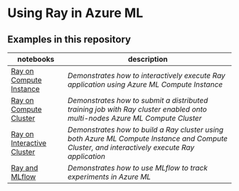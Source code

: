 # Using Ray in Azure ML


## Examples in this repository
notebooks|description
-|-
[Ray on Compute Instance](1.ray-on-compute-instance/ray-on-compute-instance.ipynb)|*Demonstrates how to interactively execute Ray application using Azure ML Compute Instance*
[Ray on Compute Cluster](2.ray-on-compute-cluster/ray-on-compute-cluster.ipynb)|*Demonstrates how to submit a distributed training job with Ray cluster enabled onto multi-nodes Azure ML Compute Cluster*
[Ray on Interactive Cluster](3.ray-on-interactive-cluster/ray-on-interactive-cluster.ipynb)|*Demonstrates how to build a Ray cluster using both Azure ML Compute Instance and Compute Cluster, and interactively execute Ray application*
[Ray and MLflow](4.ray-and-mlflow/ray-and-mlflow.ipynb)|*Demonstrates how to use MLflow to track experiments in Azure ML*
